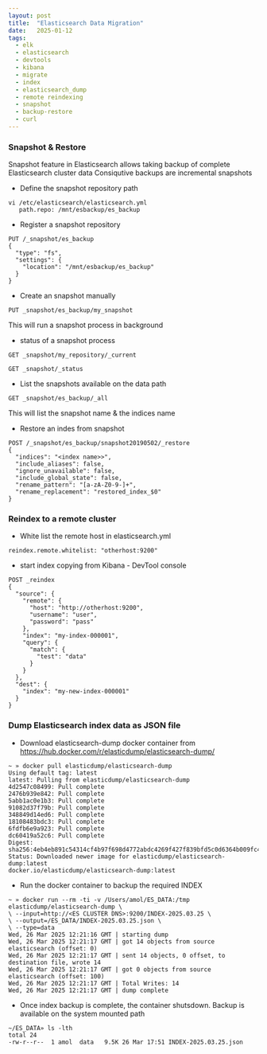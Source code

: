 ```yaml
---
layout: post
title:  "Elasticsearch Data Migration"
date:   2025-01-12
tags:
  - elk
  - elasticsearch
  - devtools
  - kibana
  - migrate
  - index
  - elasticsearch_dump
  - remote reindexing
  - snapshot
  - backup-restore
  - curl
---
```



### Snapshot & Restore 

Snapshot feature in Elasticsearch allows taking backup of complete Elasticsearch cluster data
Consiqutive backups are incremental snapshots


* Define the snapshot repository path 
```
vi /etc/elasticsearch/elasticsearch.yml
   path.repo: /mnt/esbackup/es_backup
```
* Register a snapshot repository 

```
PUT /_snapshot/es_backup
{
  "type": "fs",
  "settings": {
    "location": "/mnt/esbackup/es_backup"
  }
}
```
* Create an snapshot manually 
```
PUT _snapshot/es_backup/my_snapshot
```
This will run a snapshot process in background 

* status of a snapshot process 
```
GET _snapshot/my_repository/_current

GET _snapshot/_status
```
* List the snapshots available on the data path

```
GET _snapshot/es_backup/_all
```
This will list the snapshot name & the indices name

* Restore an indes from snapshot
```
POST /_snapshot/es_backup/snapshot20190502/_restore
{
  "indices": "<index name>>",
  "include_aliases": false,
  "ignore_unavailable": false,
  "include_global_state": false,
  "rename_pattern": "[a-zA-Z0-9-]+",
  "rename_replacement": "restored_index_$0"
}
```


### Reindex to a remote cluster

* White list the remote host in elasticsearch.yml 
```
reindex.remote.whitelist: "otherhost:9200"
```

* start index copying from Kibana - DevTool console
```
POST _reindex
{
  "source": {
    "remote": {
      "host": "http://otherhost:9200",
      "username": "user",
      "password": "pass"
    },
    "index": "my-index-000001",
    "query": {
      "match": {
        "test": "data"
      }
    }
  },
  "dest": {
    "index": "my-new-index-000001"
  }
}
```


### Dump Elasticsearch index data as JSON file

* Download elasticsearch-dump docker container from https://hub.docker.com/r/elasticdump/elasticsearch-dump/

```
~ » docker pull elasticdump/elasticsearch-dump                                                                         
Using default tag: latest
latest: Pulling from elasticdump/elasticsearch-dump
4d2547c08499: Pull complete
2476b939e842: Pull complete
5abb1ac0e1b3: Pull complete
91082d37f79b: Pull complete
348849d14ed6: Pull complete
18108483bdc3: Pull complete
6fdfb6e9a923: Pull complete
dc60419a52c6: Pull complete
Digest: sha256:4eb4eb891c54314cf4b97f698d4772abdc4269f427f839bfd5c0d6364b009fc4
Status: Downloaded newer image for elasticdump/elasticsearch-dump:latest
docker.io/elasticdump/elasticsearch-dump:latest
```

* Run the docker container to backup the required INDEX 
```
~ » docker run --rm -ti -v /Users/amol/ES_DATA:/tmp elasticdump/elasticsearch-dump \                                           
\ --input=http://<ES CLUSTER DNS>:9200/INDEX-2025.03.25 \
\ --output=/ES_DATA/INDEX-2025.03.25.json \
\ --type=data
Wed, 26 Mar 2025 12:21:16 GMT | starting dump
Wed, 26 Mar 2025 12:21:17 GMT | got 14 objects from source elasticsearch (offset: 0)
Wed, 26 Mar 2025 12:21:17 GMT | sent 14 objects, 0 offset, to destination file, wrote 14
Wed, 26 Mar 2025 12:21:17 GMT | got 0 objects from source elasticsearch (offset: 100)
Wed, 26 Mar 2025 12:21:17 GMT | Total Writes: 14
Wed, 26 Mar 2025 12:21:17 GMT | dump complete
```
* Once index backup is complete, the container shutsdown. 
Backup is available on the system mounted path


```
~/ES_DATA» ls -lth                                                                                                               
total 24
-rw-r--r--  1 amol  data   9.5K 26 Mar 17:51 INDEX-2025.03.25.json
```